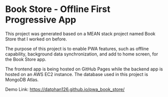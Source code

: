 # Book Store - Offline First Progressive App

This project was generated based on a MEAN stack project named Book Store that I worked on before.

The purpose of this project is to enable PWA features, such as offline capability, background data synchronization, and add to home screen, for the Book Store app.

The frontend app is being hosted on GitHub Pages while the backend app is hosted on an AWS EC2 instance. The database used in this project is MongoDB Atlas.

Demo Link:
https://datphan126.github.io/pwa_book_store/
